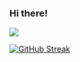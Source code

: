 ### Hi there!

![](https://komarev.com/ghpvc/?username=your-github-username&color=dc143c)

[![GitHub Streak](https://github-readme-streak-stats.herokuapp.com/?user=hvrrl)](https://git.io/streak-stats)

